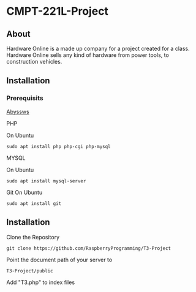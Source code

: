 # CMPT-221L-Project

## About

Hardware Online is a made up company for a project created for a class. Hardware Online sells any kind of hardware from power tools, to construction vehicles.

## Installation

### Prerequisits

[Abyssws](https://aprelium.com/abyssws/download.php "Abyss Web Server is a compact web server available for Windows, macOS, and Linux operating systems.")
 
PHP

On Ubuntu
```
sudo apt install php php-cgi php-mysql
```

MYSQL

On Ubuntu
```
sudo apt install mysql-server
```

Git
On Ubuntu
```
sudo apt install git
```

## Installation

Clone the Repository
```
git clone https://github.com/RaspberryProgramming/T3-Project
```

Point the document path of your server to
```
T3-Project/public
```

Add "T3.php" to index files

